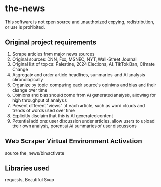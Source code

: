 # the-news
This software is not open source and unauthorized copying, redistribution, or use is prohibited.

## Original project requirements
1. Scrape articles from major news sources
2. Original sources: CNN, Fox, MSNBC, NYT, Wall-Street Journal
3. Original list of topics: Palestine, 2024 Elections, AI, TikTok Ban, Climate Change
4. Aggregate and order article headlines, summaries, and AI analysis chronologically
5. Organize by topic, comparing each source's opinions and bias and their change over time
6. Opinions and bias should come from AI generated analysis, allowing for high throughput of analysis
7. Present different "views" of each article, such as word clouds and trends of words used over time 
8. Explicitly disclaim that this is AI generated content
9. Potential add ons: user discussion under articles, allow users to upload their own analysis, potential AI summaries of user discussions

## Web Scraper Virtual Environment Activation
source the_news/bin/activate

## Libraries used
requests, Beautiful Soup




